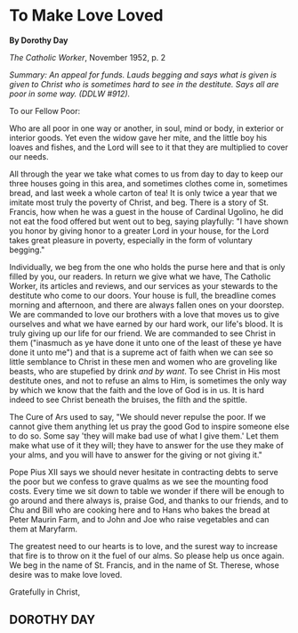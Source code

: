 To Make Love Loved
==================

**By Dorothy Day**

*The Catholic Worker*, November 1952, p. 2

*Summary: An appeal for funds. Lauds begging and says what is given is
given to Christ who is sometimes hard to see in the destitute. Says all
are poor in some way. (DDLW \#912).*

To our Fellow Poor:

Who are all poor in one way or another, in soul, mind or body, in
exterior or interior goods. Yet even the widow gave her mite, and the
little boy his loaves and fishes, and the Lord will see to it that they
are multiplied to cover our needs.

All through the year we take what comes to us from day to day to keep
our three houses going in this area, and sometimes clothes come in,
sometimes bread, and last week a whole carton of tea! It is only twice a
year that we imitate most truly the poverty of Christ, and beg. There is
a story of St. Francis, how when he was a guest in the house of Cardinal
Ugolino, he did not eat the food offered but went out to beg, saying
playfully: "I have shown you honor by giving honor to a greater Lord in
your house, for the Lord takes great pleasure in poverty, especially in
the form of voluntary begging."

Individually, we beg from the one who holds the purse here and that is
only filled by you, our readers. In return we give what we have, The
Catholic Worker, its articles and reviews, and our services as your
stewards to the destitute who come to our doors. Your house is full, the
breadline comes morning and afternoon, and there are always fallen ones
on your doorstep. We are commanded to love our brothers with a love that
moves us to give ourselves and what we have earned by our hard work, our
life's blood. It is truly giving up our life for our friend. We are
commanded to see Christ in them ("inasmuch as ye have done it unto one
of the least of these ye have done it unto me") and that is a supreme
act of faith when we can see so little semblance to Christ in these men
and women who are groveling like beasts, who are stupefied by drink *and
by want*. To see Christ in His most destitute ones, and not to refuse an
alms to Him, is sometimes the only way by which we know that the faith
and the love of God is in us. It is hard indeed to see Christ beneath
the bruises, the filth and the spittle.

The Cure of Ars used to say, "We should never repulse the poor. If we
cannot give them anything let us pray the good God to inspire someone
else to do so. Some say 'they will make bad use of what I give them.'
Let them make what use of it they will; they have to answer for the use
they make of your alms, and you will have to answer for the giving or
not giving it."

Pope Pius XII says we should never hesitate in contracting debts to
serve the poor but we confess to grave qualms as we see the mounting
food costs. Every time we sit down to table we wonder if there will be
enough to go around and there always is, praise God, and thanks to our
friends, and to Chu and Bill who are cooking here and to Hans who bakes
the bread at Peter Maurin Farm, and to John and Joe who raise vegetables
and can them at Maryfarm.

The greatest need to our hearts is to love, and the surest way to
increase that fire is to throw on it the fuel of our alms. So please
help us once again. We beg in the name of St. Francis, and in the name
of St. Therese, whose desire was to make love loved.

Gratefully in Christ,

DOROTHY DAY
-----------
